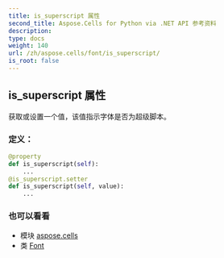 ```yaml
---
title: is_superscript 属性
second_title: Aspose.Cells for Python via .NET API 参考资料
description:
type: docs
weight: 140
url: /zh/aspose.cells/font/is_superscript/
is_root: false
---
```

## is_superscript 属性

获取或设置一个值，该值指示字体是否为超级脚本。
### 定义：
```python
@property
def is_superscript(self):
    ...
@is_superscript.setter
def is_superscript(self, value):
    ...
```

### 也可以看看
* 模块 [aspose.cells](../../)
* 类 [Font](/cells/python-net/zh/aspose.cells/font)

